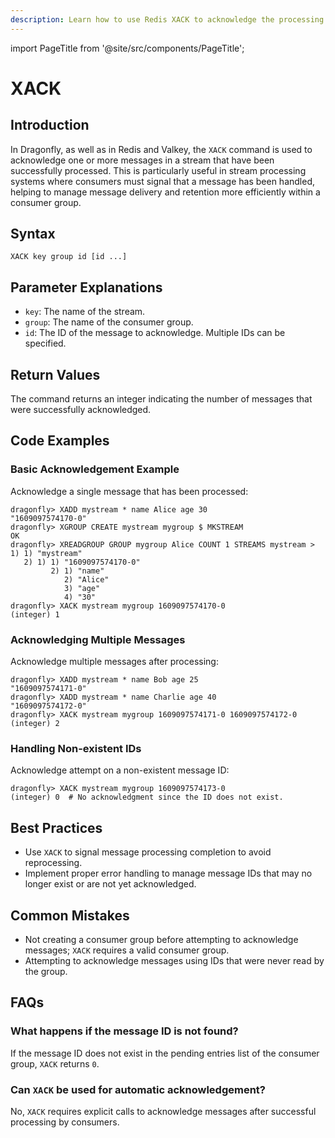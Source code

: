 ```yaml
---
description: Learn how to use Redis XACK to acknowledge the processing of a message from a stream by a consumer.
---
```


import PageTitle from '@site/src/components/PageTitle';

# XACK

<PageTitle title="Redis XACK Command (Documentation) | Dragonfly" />

## Introduction

In Dragonfly, as well as in Redis and Valkey, the `XACK` command is used to acknowledge one or more messages in a stream that have been successfully processed.
This is particularly useful in stream processing systems where consumers must signal that a message has been handled, helping to manage message delivery and retention more efficiently within a consumer group.

## Syntax

```shell
XACK key group id [id ...]
```

## Parameter Explanations

- `key`: The name of the stream.
- `group`: The name of the consumer group.
- `id`: The ID of the message to acknowledge. Multiple IDs can be specified.

## Return Values

The command returns an integer indicating the number of messages that were successfully acknowledged.

## Code Examples

### Basic Acknowledgement Example

Acknowledge a single message that has been processed:

```shell
dragonfly> XADD mystream * name Alice age 30
"1609097574170-0"
dragonfly> XGROUP CREATE mystream mygroup $ MKSTREAM
OK
dragonfly> XREADGROUP GROUP mygroup Alice COUNT 1 STREAMS mystream >
1) 1) "mystream"
   2) 1) 1) "1609097574170-0"
         2) 1) "name"
            2) "Alice"
            3) "age"
            4) "30"
dragonfly> XACK mystream mygroup 1609097574170-0
(integer) 1
```

### Acknowledging Multiple Messages

Acknowledge multiple messages after processing:

```shell
dragonfly> XADD mystream * name Bob age 25
"1609097574171-0"
dragonfly> XADD mystream * name Charlie age 40
"1609097574172-0"
dragonfly> XACK mystream mygroup 1609097574171-0 1609097574172-0
(integer) 2
```

### Handling Non-existent IDs

Acknowledge attempt on a non-existent message ID:

```shell
dragonfly> XACK mystream mygroup 1609097574173-0
(integer) 0  # No acknowledgment since the ID does not exist.
```

## Best Practices

- Use `XACK` to signal message processing completion to avoid reprocessing.
- Implement proper error handling to manage message IDs that may no longer exist or are not yet acknowledged.

## Common Mistakes

- Not creating a consumer group before attempting to acknowledge messages; `XACK` requires a valid consumer group.
- Attempting to acknowledge messages using IDs that were never read by the group.

## FAQs

### What happens if the message ID is not found?

If the message ID does not exist in the pending entries list of the consumer group, `XACK` returns `0`.

### Can `XACK` be used for automatic acknowledgement?

No, `XACK` requires explicit calls to acknowledge messages after successful processing by consumers.
